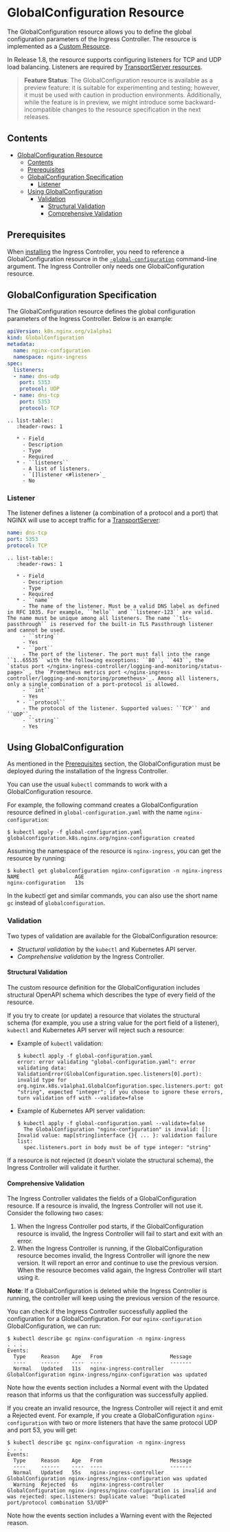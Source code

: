 # GlobalConfiguration Resource

The GlobalConfiguration resource allows you to define the global configuration parameters of the Ingress Controller. The resource is implemented as a [Custom Resource](https://kubernetes.io/docs/concepts/extend-kubernetes/api-extension/custom-resources/).

In Release 1.8, the resource supports configuring listeners for TCP and UDP load balancing. Listeners are required by [TransportServer resources](/nginx-ingress-controller/configuration/transportserver-resource).

> **Feature Status**: The GlobalConfiguration resource is available as a preview feature: it is suitable for experimenting and testing; however, it must be used with caution in production environments. Additionally, while the feature is in preview, we might introduce some backward-incompatible changes to the resource specification in the next releases.

## Contents

- [GlobalConfiguration Resource](#globalconfiguration-resource)
  - [Contents](#contents)
  - [Prerequisites](#prerequisites)
  - [GlobalConfiguration Specification](#globalconfiguration-specification)
    - [Listener](#listener)
  - [Using GlobalConfiguration](#using-globalconfiguration)
    - [Validation](#validation)
      - [Structural Validation](#structural-validation)
      - [Comprehensive Validation](#comprehensive-validation)

## Prerequisites

When [installing](/nginx-ingress-controller/installation/installation-with-manifests) the Ingress Controller, you need to reference a GlobalConfiguration resource in the [`-global-configuration`](/nginx-ingress-controller/configuration/global-configuration/command-line-arguments#cmdoption-global-configuration) command-line argument. The Ingress Controller only needs one GlobalConfiguration resource.

## GlobalConfiguration Specification

The GlobalConfiguration resource defines the global configuration parameters of the Ingress Controller. Below is an example:
```yaml
apiVersion: k8s.nginx.org/v1alpha1
kind: GlobalConfiguration 
metadata:
  name: nginx-configuration
  namespace: nginx-ingress
spec:
  listeners:
  - name: dns-udp
    port: 5353
    protocol: UDP
  - name: dns-tcp
    port: 5353
    protocol: TCP
``` 

```eval_rst
.. list-table::
   :header-rows: 1

   * - Field
     - Description
     - Type
     - Required
   * - ``listeners``
     - A list of listeners.
     - `[]listener <#listener>`_
     - No
```

### Listener

The listener defines a listener (a combination of a protocol and a port) that NGINX will use to accept traffic for a [TransportServer](/nginx-ingress-controller/configuration/transportserver-resource):
```yaml
name: dns-tcp
port: 5353
protocol: TCP
```

```eval_rst
.. list-table::
   :header-rows: 1

   * - Field
     - Description
     - Type
     - Required
   * - ``name``
     - The name of the listener. Must be a valid DNS label as defined in RFC 1035. For example, ``hello`` and ``listener-123`` are valid. The name must be unique among all listeners. The name ``tls-passthrough`` is reserved for the built-in TLS Passthrough listener and cannot be used.
     - ``string``
     - Yes
   * - ``port``
     - The port of the listener. The port must fall into the range ``1..65535`` with the following exceptions: ``80``, ``443``, the `status port </nginx-ingress-controller/logging-and-monitoring/status-page>`_, the `Prometheus metrics port </nginx-ingress-controller/logging-and-monitoring/prometheus>`_. Among all listeners, only a single combination of a port-protocol is allowed.
     - ``int``
     - Yes 
   * - ``protocol``
     - The protocol of the listener. Supported values: ``TCP`` and ``UDP``.
     - ``string``
     - Yes 
```

## Using GlobalConfiguration 

As mentioned in the [Prerequisites](#prerequisites) section, the GlobalConfiguration must be deployed during the installation of the Ingress Controller. 

You can use the usual `kubectl` commands to work with a GlobalConfiguration resource.

For example, the following command creates a GlobalConfiguration resource defined in `global-configuration.yaml` with the name `nginx-configuration`:
```
$ kubectl apply -f global-configuration.yaml
globalconfiguration.k8s.nginx.org/nginx-configuration created
```

Assuming the namespace of the resource is `nginx-ingress`, you can get the resource by running:
```
$ kubectl get globalconfiguration nginx-configuration -n nginx-ingress
NAME                  AGE
nginx-configuration   13s
```

In the kubectl get and similar commands, you can also use the short name `gc` instead of `globalconfiguration`.

### Validation

Two types of validation are available for the GlobalConfiguration resource:
* *Structural validation* by the `kubectl` and Kubernetes API server.
* *Comprehensive validation* by the Ingress Controller.

#### Structural Validation

The custom resource definition for the GlobalConfiguration includes structural OpenAPI schema which describes the type of every field of the resource.

If you try to create (or update) a resource that violates the structural schema (for example, you use a string value for the port field of a listener), `kubectl` and Kubernetes API server will reject such a resource:
* Example of `kubectl` validation:
    ```
    $ kubectl apply -f global-configuration.yaml
    error: error validating "global-configuration.yaml": error validating data: ValidationError(GlobalConfiguration.spec.listeners[0].port): invalid type for org.nginx.k8s.v1alpha1.GlobalConfiguration.spec.listeners.port: got "string", expected "integer"; if you choose to ignore these errors, turn validation off with --validate=false
    ```
* Example of Kubernetes API server validation:
    ```
    $ kubectl apply -f global-configuration.yaml --validate=false
      The GlobalConfiguration "nginx-configuration" is invalid: []: Invalid value: map[string]interface {}{ ... }: validation failure list:
      spec.listeners.port in body must be of type integer: "string"
    ```

If a resource is not rejected (it doesn't violate the structural schema), the Ingress Controller will validate it further.

#### Comprehensive Validation

The Ingress Controller validates the fields of a GlobalConfiguration resource. If a resource is invalid, the Ingress Controller will not use it. Consider the following two cases:
1. When the Ingress Controller pod starts, if the GlobalConfiguration resource is invalid, the Ingress Controller will fail to start and exit with an error.
1. When the Ingress Controller is running, if the GlobalConfiguration resource becomes invalid, the Ingress Controller will ignore the new version. It will report an error and continue to use the previous version. When the resource becomes valid again, the Ingress Controller will start using it. 

**Note**: If a GlobalConfiguration is deleted while the Ingress Controller is running, the controller will keep using the previous version of the resource.

You can check if the Ingress Controller successfully applied the configuration for a GlobalConfiguration. For our  `nginx-configuration` GlobalConfiguration, we can run:
```
$ kubectl describe gc nginx-configuration -n nginx-ingress
. . .
Events:
  Type     Reason    Age   From                      Message
  ----     ------    ----  ----                      -------
  Normal   Updated   11s   nginx-ingress-controller  GlobalConfiguration nginx-ingress/nginx-configuration was updated
```
Note how the events section includes a Normal event with the Updated reason that informs us that the configuration was successfully applied.

If you create an invalid resource, the Ingress Controller will reject it and emit a Rejected event. For example, if you create a GlobalConfiguration `nginx-configuration` with two or more listeners that have the same protocol UDP and port 53, you will get:
```
$ kubectl describe gc nginx-configuration -n nginx-ingress
. . .
Events:
  Type     Reason    Age   From                      Message
  ----     ------    ----  ----                      -------
  Normal   Updated   55s   nginx-ingress-controller  GlobalConfiguration nginx-ingress/nginx-configuration was updated
  Warning  Rejected  6s    nginx-ingress-controller  GlobalConfiguration nginx-ingress/nginx-configuration is invalid and was rejected: spec.listeners: Duplicate value: "Duplicated port/protocol combination 53/UDP"
```
Note how the events section includes a Warning event with the Rejected reason.
